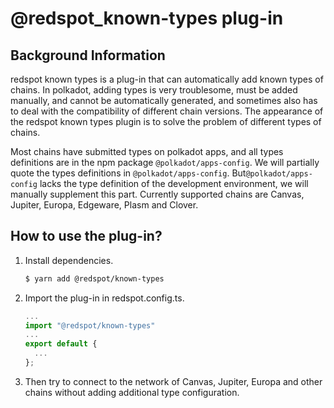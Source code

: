 # @redspot_known-types plug-in

## Background Information

redspot known types is a plug-in that can automatically add known types of chains. In polkadot, adding types is very troublesome, must be added manually, and cannot be automatically generated, and sometimes also has to deal with the compatibility of different chain versions. The appearance of the redspot known types plugin is to solve the problem of different types of chains.

Most chains have submitted types on polkadot apps, and all types definitions are in the npm package `@polkadot/apps-config`. We will partially quote the types definitions in `@polkadot/apps-config`. But`@polkadot/apps-config` lacks the type definition of the development environment, we will manually supplement this part. Currently supported chains are Canvas, Jupiter, Europa, Edgeware, Plasm and Clover.

## How to use the plug-in?

1. Install dependencies.
    ```bash
    $ yarn add @redspot/known-types
    ```

2. Import the plug-in in redspot.config.ts.
    ```javascript
    ...
    import "@redspot/known-types"
    ...
    export default {
      ...
    };
    ```

3. Then try to connect to the network of Canvas, Jupiter, Europa and other chains without adding additional type configuration.


